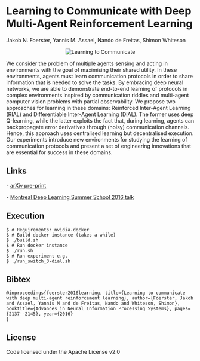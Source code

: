 
# Learning to Communicate with Deep Multi-Agent Reinforcement Learning

Jakob N. Foerster, Yannis M. Assael, Nando de Freitas, Shimon Whiteson

<p align="center">
<img alt="Learning to Communicate" src="http://blog.yannisassael.com/wp-content/uploads/2016/09/switch_vis_768.jpg" />
</p>

We consider the problem of multiple agents sensing and acting in environments with the goal of maximising their shared utility. In these environments, agents must learn communication protocols in order to share information that is needed to solve the tasks. By embracing deep neural networks, we are able to demonstrate end-to-end learning of protocols in complex environments inspired by communication riddles and multi-agent computer vision problems with partial observability. We propose two approaches for learning in these domains: Reinforced Inter-Agent Learning (RIAL) and Differentiable Inter-Agent Learning (DIAL). The former uses deep Q-learning, while the latter exploits the fact that, during learning, agents can backpropagate error derivatives through (noisy) communication channels. Hence, this approach uses centralised learning but decentralised execution. Our experiments introduce new environments for studying the learning of communication protocols and present a set of engineering innovations that are essential for success in these domains.

## Links

\- [arXiv pre-print](https://arxiv.org/abs/1605.06676)

\- [Montreal Deep Learning Summer School 2016 talk](http://videolectures.net/deeplearning2016_foerster_learning_communicate/)

## Execution
```
$ # Requirements: nvidia-docker
$ # Build docker instance (takes a while)
$ ./build.sh
$ # Run docker instance
$ ./run.sh
$ # Run experiment e.g.
$ ./run_switch_3-dial.sh
```

## Bibtex
    @inproceedings{foerster2016learning, title={Learning to communicate with deep multi-agent reinforcement learning}, author={Foerster, Jakob and Assael, Yannis M and de Freitas, Nando and Whiteson, Shimon}, booktitle={Advances in Neural Information Processing Systems}, pages={2137--2145}, year={2016} 
    }


## License

Code licensed under the Apache License v2.0
